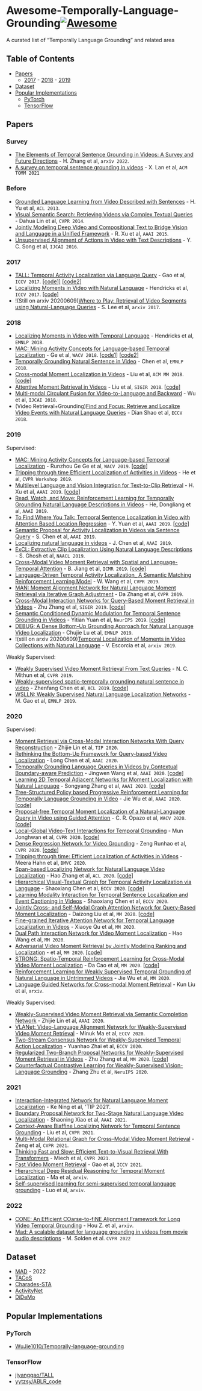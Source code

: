# Awesome-Temporally-Language-Grounding[![Awesome](https://awesome.re/badge.svg)](https://awesome.re)
A curated list of “Temporally Language Grounding” and related area


## Table of Contents
- [Papers](#papers)
  - [2017](#2017) - [2018](#2018) - [2019](#2019)
- [Dataset](#dataset)
- [Popular Implementations](#popular-implementations)
  - [PyTorch](#pytorch)
  - [TensorFlow](#tensorflow)


## Papers

### Survey
* [The Elements of Temporal Sentence Grounding in Videos: A Survey and Future Directions](https://arxiv.org/abs/2201.08071) - H. Zhang et al, `arxiv 2022`.
* [A survey on temporal sentence grounding in videos](https://dl.acm.org/doi/abs/10.1145/3532626) - X. Lan et al, `ACM TOMM 2021`

### Before
* [Grounded Language Learning from Video Described with Sentences](https://www.aclweb.org/anthology/P13-1006/) - H. Yu et al, `ACL 2013`. 
* [Visual Semantic Search: Retrieving Videos via Complex Textual Queries](<https://www.cv-foundation.org/openaccess/content_cvpr_2014/papers/Lin_Visual_Semantic_Search_2014_CVPR_paper.pdf>) - Dahua Lin et al, `CVPR 2014`.
* [Jointly Modeling Deep Video and Compositional Text to Bridge Vision and Language in a Unified Framework](https://www.aaai.org/ocs/index.php/AAAI/AAAI15/paper/view/9734) - R. Xu et al, `AAAI 2015`.
* [Unsupervised Alignment of Actions in Video with Text Descriptions](https://pdfs.semanticscholar.org/5893/7d427ff36e1470b18120245148355047e4ea.pdf) - Y. C. Song et al, `IJCAI 2016`.

### 2017
* [TALL: Temporal Activity Localization via Language Query](http://arxiv.org/abs/1705.02101) - Gao et al, `ICCV 2017`. [[code1]](https://github.com/jiyanggao/TALL) [[code2]](https://github.com/WuJie1010/Temporally-language-grounding)
* [Localizing Moments in Video with Natural Language](https://arxiv.org/pdf/1708.01641.pdf) - Hendricks et al, `ICCV 2017`. [[code]](https://github.com/LisaAnne/LocalizingMoments) 
* !(Still on arxiv 20200609)[Where to Play: Retrieval of Video Segments using Natural-Language Queries](<https://arxiv.org/abs/1707.00251>) - S. Lee et al, `arxiv 2017`.

### 2018
* [Localizing Moments in Video with Temporal Language](https://arxiv.org/pdf/1809.01337.pdf) - Hendricks et al, `EMNLP 2018`.
* [MAC: Mining Activity Concepts for Language-based Temporal Localization](https://arxiv.org/pdf/1811.08925.pdf) - Ge et al, `WACV 2018`. [[code1]](https://github.com/runzhouge/MAC) [[code2]](https://github.com/WuJie1010/Temporally-language-grounding)
* [Temporally Grounding Natural Sentence in Video](https://chenxinpeng.github.io/publication/2018_EMNLP_TGN.pdf) - Chen et al, `EMNLP 2018`.
* [Cross-modal Moment Localization in Videos](https://www.researchgate.net/publication/328374995_Cross-modal_Moment_Localization_in_Videos) - Liu et al, `ACM MM 2018`. [[code]](https://acmmm18.wixsite.com/role)
* [Attentive Moment Retrieval in Videos](https://dl.acm.org/citation.cfm?id=3210003) - Liu et al, `SIGIR 2018`. [[code]](https://sigir2018.wixsite.com/acrn)
* [Multi-modal Circulant Fusion for Video-to-Language and Backward](https://www.ijcai.org/proceedings/2018/0143.pdf) - Wu et al, `IJCAI 2018`.
* (Video Retrieval+Grounding)[Find and Focus: Retrieve and Localize Video Events with Natural Language Queries](<http://openaccess.thecvf.com/content_ECCV_2018/papers/Dian_SHAO_Find_and_Focus_ECCV_2018_paper.pdf>) - Dian Shao  et al, `ECCV 2018`.

### 2019

Supervised:
* [MAC: Mining Activity Concepts for Language-based Temporal Localization](https://arxiv.org/abs/1811.08925) - Runzhou Ge Ge et al, `WACV 2019`. [[code]](https://github.com/runzhouge/MAC)
* [Tripping through time Efficient Localization of Activities in Videos](https://scholar.google.com/scholar?hl=zh-CN&as_sdt=0%2C5&q=Tripping+through+time%3A+Efficient+Localization+of+Activities+in+Videos&btnG=
) - He et al, `CVPR Workshop 2019`.
* [Multilevel Language and Vision Integration for Text-to-Clip Retrieval](<https://arxiv.org/abs/1804.05113>) - H. Xu et al, `AAAI 2019`. [[code]](<https://github.com/VisionLearningGroup/Text-to-Clip_Retrieval>)
* [Read, Watch, and Move: Reinforcement Learning for Temporally Grounding Natural Language Descriptions in Videos](https://arxiv.org/abs/1901.06829) - He, Dongliang et al, `AAAI 2019`.
* [To Find Where You Talk: Temporal Sentence Localization in Video with Attention Based Location Regression](http://arxiv.org/abs/1804.07014) - Y. Yuan et al, `AAAI 2019`. [[code]](https://github.com/yytzsy/ABLR_code)
* [Semantic Proposal for Activity Localization in Videos via Sentence Query](http://yugangjiang.info/publication/19AAAI-actionlocalization.pdf) - S. Chen et al, `AAAI 2019`.
* [Localizing natural language in videos](https://www.aaai.org/ojs/index.php/AAAI/article/view/4827/4700) - J. Chen et al, `AAAI 2019`.
* [ExCL: Extractive Clip Localization Using Natural Language Descriptions](https://arxiv.org/abs/1904.02755) - S. Ghosh et al, `NAACL 2019`.
* [Cross-Modal Video Moment Retrieval with Spatial and Language-Temporal Attention](https://dl.acm.org/citation.cfm?id=3325019) - B. Jiang et al, `ICMR 2019`. [[code]](https://github.com/BonnieHuangxin/SLTA)
* [Language-Driven Temporal Activity Localization_ A Semantic Matching Reinforcement Learning Model](<http://openaccess.thecvf.com/content_CVPR_2019/papers/Wang_Language-Driven_Temporal_Activity_Localization_A_Semantic_Matching_Reinforcement_Learning_Model_CVPR_2019_paper.pdf>) - W. Wang et al, `CVPR 2019`. 
* [MAN: Moment Alignment Network for Natural Language Moment Retrieval via Iterative Graph Adjustment](https://arxiv.org/abs/1812.00087) - Da Zhang et al, `CVPR 2019`. 
* [Cross-Modal Interaction Networks for Query-Based Moment Retrieval in Videos](https://arxiv.org/abs/1906.02497) - Zhu Zhang et al, `SIGIR 2019`. [[code]](https://github.com/ikuinen/CMIN_moment_retrieval)
* [Semantic Conditioned Dynamic Modulation for Temporal Sentence Grounding in Videos](https://arxiv.org/pdf/1910.14303.pdf) - Yitian Yuan et al, `NeurIPS 2019`. [[code]](https://github.com/yytzsy/SCDM)
* [DEBUG: A Dense Bottom-Up Grounding Approach for Natural Language Video Localization](https://www.aclweb.org/anthology/D19-1518.pdf) - Chujie Lu et al, `EMNLP 2019`.
* !(still on arxiv 20200609)[Temporal Localization of Moments in Video Collections with Natural Language](https://arxiv.org/abs/1907.12763v1) - V. Escorcia et al, `arxiv 2019`. 

Weakly Supervised:
* [Weakly Supervised Video Moment Retrieval From Text Queries](<https://arxiv.org/abs/1904.03282>) - N. C. Mithun et al, `CVPR 2019`. 
* [Weakly-supervised spatio-temporally grounding natural sentence in video](https://www.aclweb.org/anthology/P19-1183.pdf) - Zhenfang Chen et al, `ACL 2019`. [[code]](https://github.com/JeffCHEN2017/WSSTG.git.)
* [WSLLN: Weakly Supervised Natural Language Localization Networks](https://arxiv.org/abs/1909.00239) - M. Gao et al, `EMNLP 2019`. 

### 2020

Supervised:
* [Moment Retrieval via Cross-Modal Interaction Networks With Query Reconstruction](https://ieeexplore.ieee.org/abstract/document/8962274) - Zhijie Lin et al, `TIP 2020`.
* [Rethinking the Bottom-Up Framework for Query-based Video Localization](https://aaai.org/ojs/index.php/AAAI/article/view/6627) - Long Chen et al, `AAAI 2020`.
* [Temporally Grounding Language Queries in Videos by Contextual Boundary-aware Prediction](https://arxiv.org/abs/1909.05010) - Jingwen Wang et al, `AAAI 2020`. [[code]](https://github.com/JaywongWang/CBP)
* [Learning 2D Temporal Adjacent Networks for Moment Localization with Natural Language](https://arxiv.org/pdf/1912.03590.pdf) - Songyang Zhang et al, `AAAI 2020`. [[code]](https://github.com/microsoft/2D-TAN)
* [Tree-Structured Policy based Progressive Reinforcement Learning for Temporally Language Grounding in Video](https://arxiv.org/pdf/2001.06680.pdf) - Jie Wu et al, `AAAI 2020`. [[code]](https://github.com/WuJie1010/TSP-PRL)
* [Proposal-free Temporal Moment Localization of a Natural-Language Query in Video using Guided Attention](https://arxiv.org/abs/1908.07236) - C. R. Opazo et al, `WACV 2020`. [[code]](https://github.com/crodriguezo/TMLGA)
* [Local-Global Video-Text Interactions for Temporal Grounding](http://arxiv.org/abs/2004.07514) - Mun Jonghwan et al, `CVPR 2020`. [[code]](https://github.com/JonghwanMun/LGI4temporalgrounding)
* [Dense Regression Network for Video Grounding](http://arxiv.org/abs/2004.03545) - Zeng Runhao et al, `CVPR 2020`. [[code]](https://github.com/Alvin-Zeng/DRN)
* [Tripping through time: Efficient Localization of Activities in Videos](https://arxiv.org/abs/1904.09936) - Meera Hahn et al, `BMVC 2020`.
* [Span-based Localizing Network for Natural Language Video Localization](https://www.aclweb.org/anthology/2020.acl-main.585/) - Hao Zhang et al, `ACL 2020`. [[code]](https://github.com/IsaacChanghau/VSLNet)
* [Hierarchical Visual-Textual Graph for Temporal Activity Localization via Language](https://www.ecva.net/papers/eccv_2020/papers_ECCV/papers/123650596.pdf) - Shaoxiang Chen et al, `ECCV 2020`. [[code]](https://github.com/forwchen/HVTG)
* [Learning Modality Interaction for Temporal Sentence Localization and Event Captioning in Videos](https://www.ecva.net/papers/eccv_2020/papers_ECCV/papers/123490324.pdf) - Shaoxiang Chen et al, `ECCV 2020`.
* [Jointly Cross- and Self-Modal Graph Attention Network for Query-Based Moment Localization](http://arxiv.org/abs/2008.01403) - Daizong Liu et al, `MM 2020`. [[code]](https://github.com/liudaizong/CSMGAN)
* [Fine-grained Iterative Attention Network for Temporal Language Localization in Videos](http://arxiv.org/abs/2008.02448) - Xiaoye Qu et al, `MM 2020`.
* [Dual Path Interaction Network for Video Moment Localization](https://dl.acm.org/doi/10.1145/3394171.3413975) - Hao Wang et al, `MM 2020`.
* [Adversarial Video Moment Retrieval by Jointly Modeling Ranking and Localization](https://dl.acm.org/doi/10.1145/3394171.3413841) -  et al, `MM 2020`. [[code]](https://github.com/yawenzeng/AVMR)
* [STRONG: Spatio-Temporal Reinforcement Learning for Cross-Modal Video Moment Localization](https://dl.acm.org/doi/10.1145/3394171.3413840) - Da Cao et al, `MM 2020`. [[code]](https://github.com/yawenzeng/STRONG)
* [Reinforcement Learning for Weakly Supervised Temporal Grounding of Natural Language in Untrimmed Videos](http://arxiv.org/abs/2009.08614) - Jie Wu et al, `MM 2020`.
* [Language Guided Networks for Cross-modal Moment Retrieval](http://arxiv.org/abs/2006.10457) - Kun Liu et al, `arxiv`.

Weakly Supervised:
* [Weakly-Supervised Video Moment Retrieval via Semantic Completion Network](https://arxiv.org/pdf/1911.08199.pdf) - Zhijie Lin et al, `AAAI 2020`.
* [VLANet: Video-Language Alignment Network for Weakly-Supervised Video Moment Retrieval](https://www.ecva.net/papers/eccv_2020/papers_ECCV/papers/123730154.pdf) - Minuk Ma et al, `ECCV 2020`.
* [Two-Stream Consensus Network for Weakly-Supervised Temporal Action Localization](https://arxiv.org/abs/2010.11594) - Yuanhao Zhai et al, `ECCV 2020`.
* [Regularized Two-Branch Proposal Networks for Weakly-Supervised Moment Retrieval in Videos](https://arxiv.org/abs/2008.08257) - Zhu Zhang et al, `MM 2020`. [[code]](https://github.com/ikuinen/regularized_two-branch_proposal_network)
* [Counterfactual Contrastive Learning for Weakly-Supervised Vision-Language Grounding](https://proceedings.neurips.cc/paper/2020/file/d27b95cac4c27feb850aaa4070cc4675-Paper.pdf) - Zhang Zhu et al, `NeruIPS 2020`.

### 2021
* [Interaction-Integrated Network for Natural Language Moment Localization](https://ieeexplore.ieee.org/abstract/document/9334438) - Ke Ning et al, 'TIP 2021'.
* [Boundary Proposal Network for Two-Stage Natural Language Video Localization](https://arxiv.org/abs/2103.08109) - Shaoning Xiao et al, `AAAI 2021`.
* [Context-Aware Biaffine Localizing Network for Temporal Sentence Grounding](https://openaccess.thecvf.com/content/CVPR2021/html/Liu_Context-Aware_Biaffine_Localizing_Network_for_Temporal_Sentence_Grounding_CVPR_2021_paper.html) - Liu et al, `CVPR 2021`. 
* [Multi-Modal Relational Graph for Cross-Modal Video Moment Retrieval](https://openaccess.thecvf.com/content/CVPR2021/html/Zeng_Multi-Modal_Relational_Graph_for_Cross-Modal_Video_Moment_Retrieval_CVPR_2021_paper.html) - Zeng et al, `CVPR 2021`. 
* [Thinking Fast and Slow: Efficient Text-to-Visual Retrieval With Transformers](https://openaccess.thecvf.com/content/CVPR2021/html/Miech_Thinking_Fast_and_Slow_Efficient_Text-to-Visual_Retrieval_With_Transformers_CVPR_2021_paper.html) - Miech et al, `CVPR 2021`. 
* [Fast Video Moment Retrieval](https://openaccess.thecvf.com/content/ICCV2021/html/Gao_Fast_Video_Moment_Retrieval_ICCV_2021_paper.html) - Gao et al, `ICCV 2021`.
* [Hierarchical Deep Residual Reasoning for Temporal Moment Localization](https://arxiv.org/abs/2111.00417) - Ma et al, `arxiv`.
* [Self-supervised learning for semi-supervised temporal language grounding](https://arxiv.org/abs/2109.11475) - Luo et al, `arxiv`.

### 2022

* [CONE: An Efficient COarse-to-fiNE Alignment Framework for Long Video Temporal Grounding](https://arxiv.org/abs/2209.10918) - Hou Z. et al, `arxiv`.
* [Mad: A scalable dataset for language grounding in videos from movie audio descriptions](https://openaccess.thecvf.com/content/CVPR2022/html/Soldan_MAD_A_Scalable_Dataset_for_Language_Grounding_in_Videos_From_CVPR_2022_paper.html) - M. Solden et al. `CVPR 2022`

## Dataset
* [MAD](https://github.com/Soldelli/MAD) - 2022
* [TACoS](https://www.mendeley.com/catalogue/script-data-attributebased-recognition-composite-activities/)
* [Charades-STA](http://arxiv.org/abs/1705.02101)
* [ActivityNet](http://arxiv.org/abs/1705.00754)
* [DiDeMo](https://arxiv.org/abs/1708.01641)


## Popular Implementations
### PyTorch
* [WuJie1010/Temporally-language-grounding](https://github.com/WuJie1010/Temporally-language-grounding)
### TensorFlow
* [jiyanggao/TALL](https://github.com/jiyanggao/TALL)
* [yytzsy/ABLR_code](https://github.com/yytzsy/ABLR_code)

